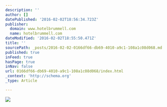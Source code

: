 ```yaml
---
description: ''
author: []
datePublished: '2016-02-02T18:56:34.723Z'
publisher:
  domain: www.hotelbrummell.com
  name: hotelbrummell.com
dateModified: '2016-02-02T18:55:50.471Z'
title: ''
sourcePath: _posts/2016-02-02-0166df66-db69-4010-a9c1-108a1c08d068.md
published: true
inFeed: true
hasPage: true
inNav: false
url: 0166df66-db69-4010-a9c1-108a1c08d068/index.html
_context: 'http://schema.org'
_type: Article

---
```

![](http://www.hotelbrummell.com/wp-content/uploads/2015/05/the-brummell-team.jpg)